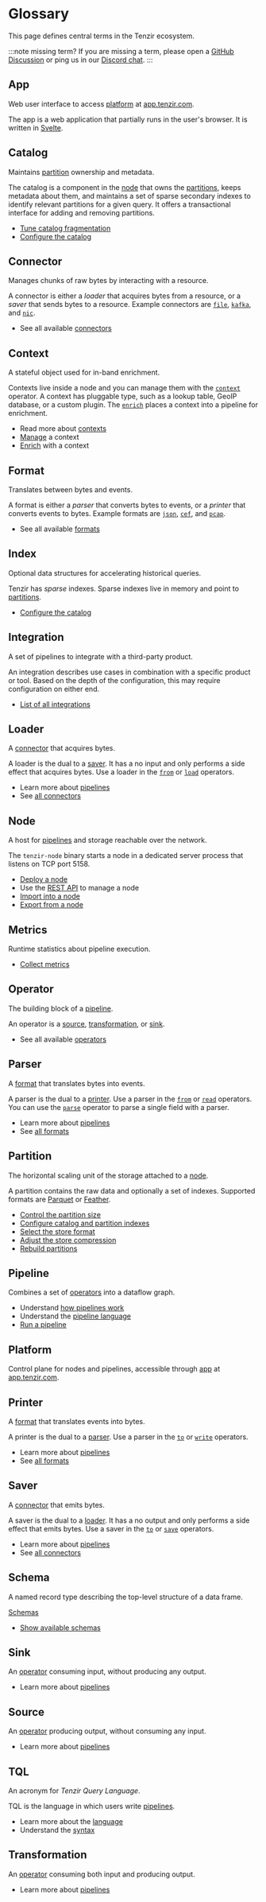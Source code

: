 # Glossary

<!--
This glossary adheres to the following template for defining terms:

    ## TERM

    Brief definition without using TERM.

    One additional paragraphs that provide additional information to
    understand TERM to its full extent. High-level only to understand the
    concept, without going into details, which should be links below this
    paragraph.

    - Link to relevant material
    - Other link to more information
    - ...

This convention is not enforced technically.
-->

This page defines central terms in the Tenzir ecosystem.

:::note missing term?
If you are missing a term, please open a [GitHub Discussion][new-discussion] or
ping us in our [Discord chat](/discord).
:::

[new-discussion]: https://github.com/orgs/tenzir/discussions/new?category=questions-answers

## App

Web user interface to access [platform](#platform) at
[app.tenzir.com](https://app.tenzir.com).

The app is a web application that partially runs in the user's browser. It is
written in [Svelte](https://svelte.dev/).

## Catalog

Maintains [partition](#partition) ownership and metadata.

The catalog is a component in the [node](#node) that owns the
[partitions](#partition), keeps metadata about them, and maintains a set of
sparse secondary indexes to identify relevant partitions for a given query. It
offers a transactional interface for adding and removing partitions.

- [Tune catalog
  fragmentation](./setup-guides/tune-performance/README.md#tune-catalog-fragmentation)
- [Configure the catalog](./setup-guides/tune-performance/README.md#configure-the-catalog)

## Connector

Manages chunks of raw bytes by interacting with a resource.

A connector is either a *loader* that acquires bytes from a resource, or a
*saver* that sends bytes to a resource. Example connectors are
[`file`](./connectors/file.md), [`kafka`](./connectors/kafka.md), and
[`nic`](./connectors/nic.md).

- See all available [connectors](./connectors.md)

## Context

A stateful object used for in-band enrichment.

Contexts live inside a node and you can manage them with the
[`context`](./operators/context.md) operator. A context has pluggable type, such
as a lookup table, GeoIP database, or a custom plugin. The
[`enrich`](./operators/enrich.md) places a context into a pipeline for
enrichment.

- Read more about [contexts](./contexts.md)
- [Manage](./operators/context.md) a context
- [Enrich](./operators/enrich.md) with a context

## Format

Translates between bytes and events.

A format is either a *parser* that converts bytes to events, or a *printer*
that converts events to bytes. Example formats are [`json`](./formats/json.md),
[`cef`](./formats/cef), and [`pcap`](./formats/pcap.md).

- See all available [formats](./formats.md)

## Index

Optional data structures for accelerating historical queries.

Tenzir has *sparse* indexes. Sparse indexes live in memory and point to
[partitions](#partition).

- [Configure the catalog](./setup-guides/tune-performance/README.md#configure-the-catalog)

## Integration

A set of pipelines to integrate with a third-party product.

An integration describes use cases in combination with a specific product or
tool. Based on the depth of the configuration, this may require configuration on
either end.

- [List of all integrations](integrations.md)

## Loader

A [connector](#connector) that acquires bytes.

A loader is the dual to a [saver](#saver). It has a no input and only performs a
side effect that acquires bytes. Use a loader in the
[`from`](./operators/from.md) or [`load`](./operators/load.md) operators.

- Learn more about [pipelines](./pipelines.md)
- See [all connectors](./connectors.md)

## Node

A host for [pipelines](#pipeline) and storage reachable over the network.

The `tenzir-node` binary starts a node in a dedicated server process that
listens on TCP port 5158.

- [Deploy a node](./setup-guides/deploy-a-node.md)
- Use the [REST API](./rest-api.md) to manage a node
- [Import into a node](./user-guides/import-into-a-node/README.md)
- [Export from a node](./user-guides/export-from-a-node/README.md)

## Metrics

Runtime statistics about pipeline execution.

- [Collect metrics](./setup-guides/collect-metrics.md)

## Operator

The building block of a [pipeline](#pipeline).

An operator is a [source](#source), [transformation](#transformation), or
[sink](#sink).

- See all available [operators](./operators.md)

## Parser

A [format](#format) that translates bytes into events.

A parser is the dual to a [printer](#printer). Use a parser in the
[`from`](./operators/from.md) or [`read`](./operators/read.md) operators. You
can use the [`parse`](./operators/parse.md) operator to parse a single field
with a parser.

- Learn more about [pipelines](./pipelines.md)
- See [all formats](./formats.md)

## Partition

The horizontal scaling unit of the storage attached to a [node](#node).

A partition contains the raw data and optionally a set of indexes. Supported
formats are [Parquet](https://parquet.apache.org) or
[Feather](https://arrow.apache.org/docs/python/feather.html).

- [Control the partition size](./setup-guides/tune-performance/README.md#control-the-partition-size)
- [Configure catalog and partition indexes](./setup-guides/tune-performance/README.md#configure-catalog-and-partition-indexes)
- [Select the store format](./setup-guides/tune-performance/README.md#select-the-store-format)
- [Adjust the store
  compression](./setup-guides/tune-performance/README.md#adjust-the-store-compression)
- [Rebuild partitions](./setup-guides/tune-performance/README.md#rebuild-partitions)

## Pipeline

Combines a set of [operators](#operator) into a dataflow graph.

- Understand [how pipelines work](./pipelines.md)
- Understand the [pipeline language](./language.md)
- [Run a pipeline](./user-guides/run-pipelines/README.md)

## Platform

Control plane for nodes and pipelines, accessible through [app](#app) at
[app.tenzir.com](https://app.tenzir.com).

## Printer

A [format](#format) that translates events into bytes.

A printer is the dual to a [parser](#parser). Use a parser in the
[`to`](./operators/to.md) or [`write`](./operators/write.md) operators.

- Learn more about [pipelines](./pipelines.md)
- See [all formats](./formats.md)

## Saver

A [connector](#connector) that emits bytes.

A saver is the dual to a [loader](#loader). It has a no output and only performs
a side effect that emits bytes. Use a saver in the [`to`](./operators/to.md) or
[`save`](./operators/save.md) operators.

- Learn more about [pipelines](./pipelines.md)
- See [all connectors](./connectors.md)

## Schema

A named record type describing the top-level structure of a data frame.

[Schemas](./data-model/schemas.md)

- [Show available schemas](./user-guides/show-available-schemas.md)

## Sink

An [operator](#operator) consuming input, without producing any output.

- Learn more about [pipelines](./pipelines.md)

## Source

An [operator](#operator) producing output, without consuming any input.

- Learn more about [pipelines](./pipelines.md)

## TQL

An acronym for *Tenzir Query Language*.

TQL is the language in which users write [pipelines](#pipeline).

- Learn more about the [language](./language.md)
- Understand the [syntax](./language/syntax.md)

## Transformation

An [operator](#operator) consuming both input and producing output.

- Learn more about [pipelines](./pipelines.md)
